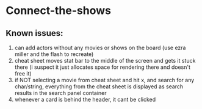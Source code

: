 # Connect-the-shows

## Known issues:
  1. can add actors without any movies or shows on the board (use ezra miller and the flash to recreate)
  2. cheat sheet moves stat bar to the middle of the screen and gets it stuck there (i suspect it just allocates space for rendering there and doesn't free it)
  3. if NOT selecting a movie from cheat sheet and hit x, and search for any char/string, everything from the cheat sheet is displayed as search results in the search panel container
  4. whenever a card is behind the header, it cant be clicked


